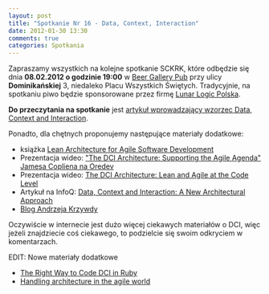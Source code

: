 ```yaml
---
layout: post
title: "Spotkanie Nr 16 - Data, Context, Interaction"
date: 2012-01-30 13:30
comments: true
categories: Spotkania
---
```


Zapraszamy wszystkich na kolejne spotkanie SCKRK, które odbędzie się dnia **08.02.2012 o godzinie 19:00** w [Beer Gallery Pub][beerg] przy ulicy **Dominikańskiej** 3, niedaleko Placu Wszystkich Świętych.
Tradycyjnie, na spotkaniu piwo będzie sponsorowane przez firmę [Lunar Logic Polska][llp].

**Do przeczytania na spotkanie** jest [artykuł wprowadzający wzorzec Data, Context and Interaction][dci].

Ponadto, dla chętnych proponujemy następujące materiały dodatkowe:

* książka [Lean Architecture for Agile Software Development][lean_architecture]
* Prezentacja wideo: ["The DCI Architecture: Supporting the Agile Agenda" Jamesa Copliena na Oredev][oredev_video]
* Prezentacja wideo: [The DCI Architecture: Lean and Agile at the Code Level][dci_infoq_video]
* Artykuł na InfoQ: [Data, Context and Interaction: A New Architectural Approach][dci_infoq]
* [Blog Andrzeja Krzywdy][andrzej_on_software]

Oczywiście w internecie jest dużo więcej ciekawych materiałów o DCI, więc jeżeli znajdziecie coś ciekawego, to podzielcie się swoim odkryciem w komentarzach.

EDIT: Nowe materiały dodatkowe

* [The Right Way to Code DCI in Ruby][dci_ruby]
* [Handling architecture in the agile world][handling_architecture]

[beerg]: http://beergallery.pl/
[llp]: http://lunarlogicpolska.com/
[dci]: http://www.artima.com/articles/dci_vision.html
[oredev_video]: http://vimeo.com/8235574
[lean_architecture]: http://www.amazon.com/dp/0470684208?tag=leansoftwarch-20&camp=0&creative=0&linkCode=as1&creativeASIN=0470684208&adid=166N0KFTNWH51WSKQVW0
[dci_infoq_video]: http://www.infoq.com/presentations/The-DCI-Architecture
[dci_infoq]: http://www.infoq.com/news/2009/05/dci-coplien-reenskau
[andrzej_on_software]: http://andrzejonsoftware.blogspot.com/
[dci_ruby]: http://mikepackdev.com/blog_posts/24-the-right-way-to-code-dci-in-ruby
[handling_architecture]: http://blog.jaoo.dk/2009/03/04/handling-architecture-in-the-agile-world/
